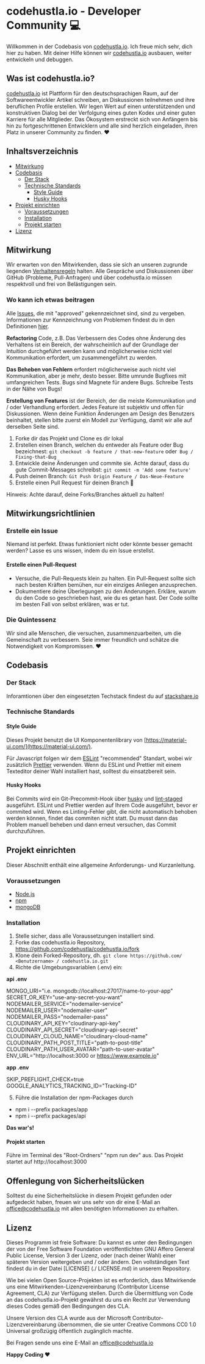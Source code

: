 # codehustla.io - Developer Community 💻

Willkommen in der Codebasis von [codehustla.io](https://www.codehustla.io). Ich freue mich sehr, dich hier zu haben. Mit deiner Hilfe können wir [codehustla.io](https://www.codehustla.io) ausbauen, weiter entwickeln und debuggen.

## Was ist codehustla.io?

[codehustla.io](https://www.codehustla.io) ist Plattform für den deutschsprachigen Raum, auf der Softwareentwickler Artikel schreiben, an Diskussionen teilnehmen und ihre beruflichen Profile erstellen. Wir legen Wert auf einen unterstützenden und konstruktiven Dialog bei der Verfolgung eines guten Kodex und einer guten Karriere für alle Mitglieder. Das Ökosystem erstreckt sich von Anfängern bis hin zu fortgeschrittenen Entwicklern und alle sind herzlich eingeladen, ihren Platz in unserer Community zu finden. ❤️

## Inhaltsverzeichnis

- [Mitwirkung](#mitwirkung)
- [Codebasis](#codebasis)
  - [Der Stack](#der-stack)
  - [Technische Standards](#technische-standards)
    - [Style Guide](#style-guide)
    - [Husky Hooks](#husky-hooks)
- [Projekt einrichten](#projekt-einrichten)
  - [Voraussetzungen](#voraussetzungen)
  - [Installation](#installation)
  - [Projekt starten](#projekt-starten)
- [Lizenz](#lizenz)

## Mitwirkung

Wir erwarten von den Mitwirkenden, dass sie sich an unseren zugrunde liegenden [Verhaltensregeln](CODE_OF_CONDUCT.md) halten. Alle Gespräche und Diskussionen über GitHub (Probleme, Pull-Anfragen) und über codehustla.io müssen respektvoll und frei von Belästigungen sein.

### Wo kann ich etwas beitragen

Alle [Issues](https://github.com/codehustla/codehustla.io/issues), die mit "approved" gekennzeichnet sind, sind zu vergeben. Informationen zur Kennzeichnung von Problemen findest du in den Definitionen [hier](https://github.com/codehustla/codehustla.tío/labels).

**Refactoring** Code, z.B. Das Verbessern des Codes ohne Änderung des Verhaltens ist ein Bereich, der wahrscheinlich auf der Grundlage der Intuition durchgeführt werden kann und möglicherweise nicht viel Kommunikation erfordert, um zusammengeführt zu werden.

**Das Beheben von Fehlern** erfordert möglicherweise auch nicht viel Kommunikation, aber je mehr, desto besser. Bitte umrunde Bugfixes mit umfangreichen Tests. Bugs sind Magnete für andere Bugs. Schreibe Tests in der Nähe von Bugs!

**Erstellung von Features** ist der Bereich, der die meiste Kommunikation und / oder Verhandlung erfordert. Jedes Feature ist subjektiv und offen für Diskussionen. Wenn deine Funktion Änderungen am Design des Benutzers beinhaltet, stellen bitte zuerst ein Modell zur Verfügung, damit wir alle auf derselben Seite sind.

1. Forke dir das Projekt und Clone es dir lokal
2. Erstellen einen Branch, welchen du entweder als Feature oder Bug bezeichnest: `git checkout -b feature / that-new-feature` oder` Bug / Fixing-that-Bug`
3. Entwickle deine Änderungen und commite sie. Achte darauf, dass du gute Commit-Messages schreibst: `git commit -m 'Add some feature'`
4. Push deinen Branch: `Git Push Origin Feature / Das-Neue-Feature`
5. Erstelle einen Pull Request für deinen Branch 🎉

Hinweis: Achte darauf, deine Forks/Branches aktuell zu halten!

## Mitwirkungsrichtlinien

### Erstelle ein Issue

Niemand ist perfekt. Etwas funktioniert nicht oder könnte besser gemacht werden? Lasse es uns wissen, indem du ein Issue erstellst.

#### Erstelle einen Pull-Request

- Versuche, die Pull-Requests klein zu halten. Ein Pull-Request sollte sich nach besten Kräften bemühen, nur ein einziges Anliegen anzusprechen.
- Dokumentiere deine Überlegungen zu den Änderungen. Erkläre, warum du den Code so geschrieben hast, wie du es getan hast. Der Code sollte im besten Fall von selbst erklären, was er tut.

### Die Quintessenz

Wir sind alle Menschen, die versuchen, zusammenzuarbeiten, um die Gemeinschaft zu verbessern. Seie immer freundlich und schätze die Notwendigkeit von Kompromissen. ❤️

## Codebasis

### Der Stack

Inforamtionen über den eingesetzten Techstack findest du auf [stackshare.io](https://stackshare.io/codehustla/codehustla)

### Technische Standards

#### Style Guide

Dieses Projekt benutzt die UI Komponentenlibrary von [https://material-ui.com/](https://material-ui.com/).

Für Javascript folgen wir dem [ESLint](https://eslint.org/docs/rules/) "recommended" Standart, wobei wir zusätzlich [Prettier](https://prettier.io/) verwenden. Wenn du ESLint und Prettier mit einem Texteditor deiner Wahl installiert hast, solltest du einsatzbereit sein.

#### Husky Hooks

Bei Commits wird ein Git-Precommit-Hook über [husky](https://github.com/typicode/husky) und [lint-staged](https://github.com/okonet/lint-staged) ausgeführt. ESLint und Prettier werden auf Ihrem Code ausgeführt, bevor er commited wird. Wenn es Linting-Fehler gibt, die nicht automatisch behoben werden können, findet das commiten nicht statt. Du musst dann das Problem manuell beheben und dann erneut versuchen, das Commit durchzuführen.

## Projekt einrichten

Dieser Abschnitt enthält eine allgemeine Anforderungs- und Kurzanleitung.

### Voraussetzungen

- [Node.js](https://nodejs.org/en/)
- [npm](https://www.npmjs.com/)
- [mongoDB](https://www.mongodb.com/de)


### Installation

1. Stelle sicher, dass alle Voraussetzungen installiert sind.
2. Forke das codehustla.io Repository, https://github.com/codehustla/codehustla.io/fork
3. Klone dein Forked-Repository, dh. `git clone https://github.com/ <Benutzername> / codehustla.io.git`
4. Richte die Umgebungsvariablen (.env) ein:

**api .env**

MONGO_URI="i.e. mongodb://localhost:27017/name-to-your-app"  
SECRET_OR_KEY="use-any-secret-you-want"  
NODEMAILER_SERVICE="nodemailer-service"  
NODEMAILER_USER="nodemailer-user"  
NODEMAILER_PASS="nodemailer-pass"  
CLOUDINARY_API_KEY="cloudinary-api-key"  
CLOUDINARY_API_SECRET="cloudinary-api-secret"  
CLOUDINARY_CLOUD_NAME="cloudinary-cloud-name"  
CLOUDINARY_PATH_POST_TITLE="path-to-post-title"  
CLOUDINARY_PATH_USER_AVATAR="path-to-user-avatar"  
ENV_URL="http://localhost:3000 or https://www.example.io"

**app .env**

SKIP_PREFLIGHT_CHECK=true  
GOOGLE_ANALYTICS_TRACKING_ID="Tracking-ID"

5. Führe die Installation der npm-Packages durch
- npm i --prefix packages/app
- npm i --prefix packages/api

**Das war's!**

#### Projekt starten

Führe im Terminal des "Root-Ordners" "npm run dev" aus. Das Projekt startet auf http://localhost:3000

## Offenlegung von Sicherheitslücken

Solltest du eine Sicherheitslücke in diesem Projekt gefunden oder aufgedeckt haben, freuen wir uns sehr von dir eine E-Mail an office@codehustla.io mit allen benötigten Informationen zu erhalten.

## Lizenz

Dieses Programm ist freie Software: Du kannst es unter den Bedingungen der von der Free Software Foundation veröffentlichten GNU Affero General Public License, Version 3 der Lizenz, oder (nach deiner Wahl) einer späteren Version weitergeben und / oder ändern. Den vollständigen Text findest du in der Datei [LICENSE] (./ LICENSE.md) in unserem Repository.

Wie bei vielen Open Source-Projekten ist es erforderlich, dass Mitwirkende uns eine Mitwirkenden-Lizenzvereinbarung (Contributor License Agreement, CLA) zur Verfügung stellen. Durch die Übermittlung von Code an das codehustla.io-Projekt gewährst du uns ein Recht zur Verwendung dieses Codes gemäß den Bedingungen des CLA.

Unsere Version des CLA wurde aus der Microsoft Contributor-Lizenzvereinbarung übernommen, die sie unter Creative Commons CC0 1.0 Universal großzügig öffentlich zugänglich machte.

Bei Fragen sende uns eine E-Mail an office@codehustla.io

**Happy Coding ❤️**
